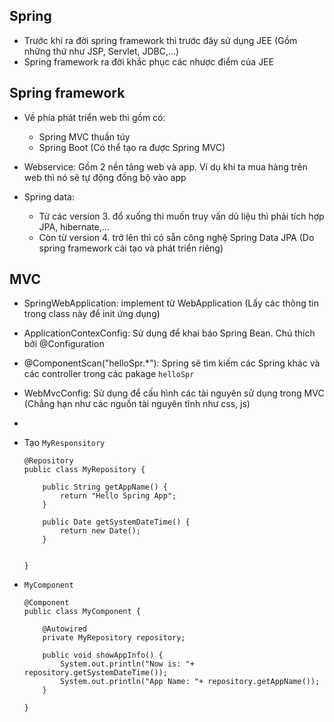 ## Spring
- Trước khi ra đời spring framework thì trước đây sử dụng JEE (Gồm những thứ như JSP, Servlet, JDBC,...)
- Spring framework ra đời khắc phục các nhược điểm của JEE 

## Spring framework
- Về phía phát triển web thì gồm có:
    - Spring MVC thuần túy 
    - Spring Boot (Có thể tạo ra được Spring MVC)

- Webservice: Gồm 2 nền tảng web và app. Ví dụ khi ta mua hàng trên web thì nó sẽ tự động đồng bộ vào app

- Spring data: 
    - Từ các version 3. đổ xuống thì muốn truy vấn dũ liệu thì phải tích hợp JPA, hibernate,...
    - Còn từ version 4. trở lên thì có sẵn công nghệ Spring Data JPA (Do spring framework cải tạo và phát triển riêng)

## MVC
- SpringWebApplication: implement từ WebApplication (Lấy các thông tin trong class này để init ứng dụng)
- ApplicationContexConfig: Sử dụng để khai báo Spring Bean. Chú thích bởi @Configuration 
- @ComponentScan("helloSpr.*"): Spring sẽ tìm kiếm các Spring khác và các controller trong các pakage `helloSpr`
- WebMvcConfig: Sử dụng để cấu hình các tài nguyên sử dụng trong MVC (Chẳng hạn như các nguồn tài nguyên tĩnh như css, js)
- 



















- Tạo `MyResponsitory`
    ```
    @Repository
    public class MyRepository {

        public String getAppName() {
            return "Hello Spring App";
        }

        public Date getSystemDateTime() {
            return new Date();
        }
        
        
    }
    ```
- `MyComponent`
    ```
    @Component
    public class MyComponent {
    
        @Autowired
        private MyRepository repository;

        public void showAppInfo() {
            System.out.println("Now is: "+ repository.getSystemDateTime());
            System.out.println("App Name: "+ repository.getAppName());
        }

    }
    ```
